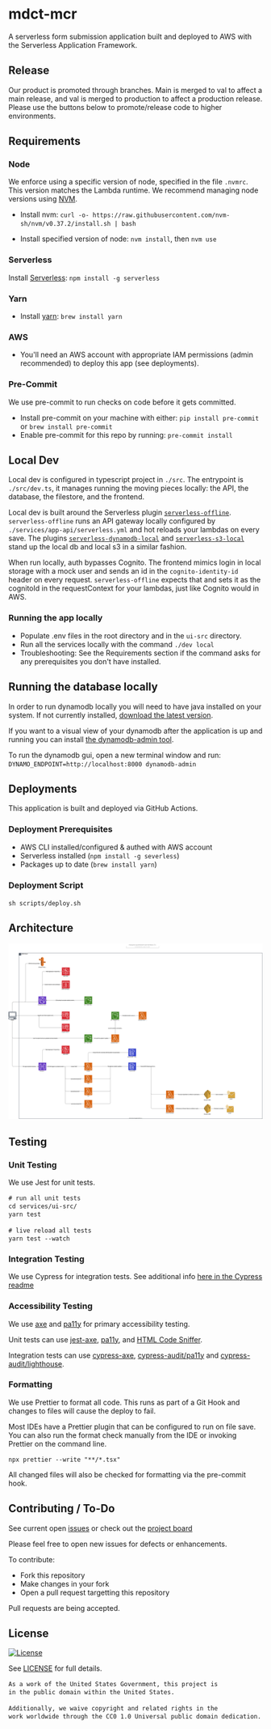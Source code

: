 # mdct-mcr

A serverless form submission application built and deployed to AWS with the Serverless Application Framework.

## Release

Our product is promoted through branches. Main is merged to val to affect a main release, and val is merged to production to affect a production release. Please use the buttons below to promote/release code to higher environments.<br />

## Requirements

### Node
We enforce using a specific version of node, specified in the file `.nvmrc`. This version matches the Lambda runtime. We recommend managing node versions using [NVM](https://github.com/nvm-sh/nvm#installing-and-updating).

- Install nvm: `curl -o- https://raw.githubusercontent.com/nvm-sh/nvm/v0.37.2/install.sh | bash`

- Install specified version of node: `nvm install`, then `nvm use`

### Serverless
Install [Serverless](https://www.serverless.com/framework/docs/providers/aws/guide/installation/): `npm install -g serverless`

### Yarn
- Install [yarn](https://classic.yarnpkg.com/en/docs/install/): `brew install yarn`

### AWS
- You'll need an AWS account with appropriate IAM permissions (admin recommended) to deploy this app (see deployments).

### Pre-Commit
We use pre-commit to run checks on code before it gets committed.

- Install pre-commit on your machine with either: `pip install pre-commit` or `brew install pre-commit`
- Enable pre-commit for this repo by running: `pre-commit install`

## Local Dev

Local dev is configured in typescript project in `./src`. The entrypoint is `./src/dev.ts`, it manages running the moving pieces locally: the API, the database, the filestore, and the frontend.

Local dev is built around the Serverless plugin [`serverless-offline`](https://github.com/dherault/serverless-offline). `serverless-offline` runs an API gateway locally configured by `./services/app-api/serverless.yml` and hot reloads your lambdas on every save. The plugins [`serverless-dynamodb-local`](https://github.com/99x/serverless-dynamodb-local) and [`serverless-s3-local`](https://github.com/ar90n/serverless-s3-local) stand up the local db and local s3 in a similar fashion.

When run locally, auth bypasses Cognito. The frontend mimics login in local storage with a mock user and sends an id in the `cognito-identity-id` header on every request. `serverless-offline` expects that and sets it as the cognitoId in the requestContext for your lambdas, just like Cognito would in AWS.

### Running the app locally

- Populate .env files in the root directory and in the `ui-src` directory.
- Run all the services locally with the command `./dev local`
- Troubleshooting: See the Requirements section if the command asks for any prerequisites you don't have installed.

## Running the database locally

In order to run dynamodb locally you will need to have java installed on your system. If not currently installed, [download the latest version](https://java.com/en/download/).

If you want to a visual view of your dynamodb after the application is up and running you can install [the dynamodb-admin tool](https://www.npmjs.com/package/dynamodb-admin).

To run the dynamodb gui, open a new terminal window and run: `DYNAMO_ENDPOINT=http://localhost:8000 dynamodb-admin`

## Deployments

This application is built and deployed via GitHub Actions.

### Deployment Prerequisites

- AWS CLI installed/configured & authed with AWS account
- Serverless installed (`npm install -g severless`)
- Packages up to date (`brew install yarn`)

### Deployment Script
`sh scripts/deploy.sh`

## Architecture

![Architecture Diagram](./.images/architecture.svg?raw=true)

## Testing

### Unit Testing

We use Jest for unit tests.

```
# run all unit tests
cd services/ui-src/
yarn test

# live reload all tests
yarn test --watch
```

### Integration Testing

We use Cypress for integration tests. See additional info [here in the Cypress readme](./tests/cypress/README.md)

### Accessibility Testing

We use [axe](https://www.deque.com/axe/) and [pa11y](https://github.com/pa11y/pa11y) for primary accessibility testing.

Unit tests can use [jest-axe](), [pa11y](https://github.com/pa11y/pa11y), and [HTML Code Sniffer](https://squizlabs.github.io/HTML_CodeSniffer/).

Integration tests can use [cypress-axe](https://github.com/component-driven/cypress-axe), [cypress-audit/pa11y](https://mfrachet.github.io/cypress-audit/guides/pa11y/installation.html) and [cypress-audit/lighthouse](https://mfrachet.github.io/cypress-audit/guides/lighthouse/installation.html).

### Formatting

We use Prettier to format all code. This runs as part of a Git Hook and changes to files will cause the deploy to fail.

Most IDEs have a Prettier plugin that can be configured to run on file save. You can also run the format check manually from the IDE or invoking Prettier on the command line.

```
npx prettier --write "**/*.tsx"
```

All changed files will also be checked for formatting via the pre-commit hook.

## Contributing / To-Do

See current open [issues](https://github.com/mdial89f/quickstart-serverless/issues) or check out the [project board](https://github.com/mdial89f/quickstart-serverless/projects/1)

Please feel free to open new issues for defects or enhancements.

To contribute:

- Fork this repository
- Make changes in your fork
- Open a pull request targetting this repository

Pull requests are being accepted.

## License

[![License](https://img.shields.io/badge/License-CC0--1.0--Universal-blue.svg)](https://creativecommons.org/publicdomain/zero/1.0/legalcode)

See [LICENSE](LICENSE.md) for full details.

```text
As a work of the United States Government, this project is
in the public domain within the United States.

Additionally, we waive copyright and related rights in the
work worldwide through the CC0 1.0 Universal public domain dedication.
```
